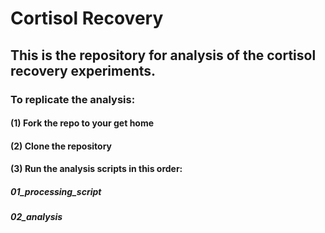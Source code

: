 # Cortisol Recovery 
## This is the repository for analysis of the cortisol recovery experiments. 
### To replicate the analysis: 
#### (1) Fork the repo to your get home
#### (2) Clone the repository
#### (3) Run the analysis scripts in this order: 
#####    01_processing_script
#####    02_analysis
